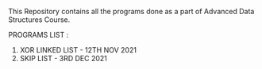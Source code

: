 This Repository contains all the programs done as a part of Advanced Data Structures Course.

PROGRAMS LIST :

1. XOR LINKED LIST - 12TH NOV 2021
2. SKIP LIST       - 3RD DEC 2021

